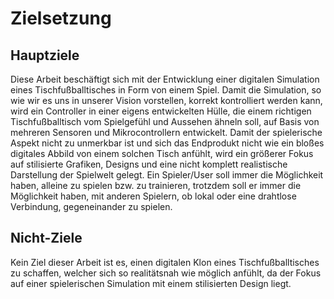 # Zielsetzung

## Hauptziele

Diese Arbeit beschäftigt sich mit der Entwicklung einer digitalen Simulation eines Tischfußballtisches in Form von einem Spiel. Damit die Simulation, so wie wir es uns in unserer Vision vorstellen, korrekt kontrolliert werden kann, wird ein Controller in einer eigens entwickelten Hülle, die einem richtigen Tischfußballtisch vom Spielgefühl und Aussehen ähneln soll, auf Basis von mehreren Sensoren und Mikrocontrollern entwickelt. Damit der spielerische Aspekt nicht zu unmerkbar ist und sich das Endprodukt nicht wie ein bloßes digitales Abbild von einem solchen Tisch anfühlt, wird ein größerer Fokus auf stilisierte Grafiken, Designs und eine nicht komplett realistische Darstellung der Spielwelt gelegt. Ein Spieler/User soll immer die Möglichkeit haben, alleine zu spielen bzw. zu trainieren, trotzdem soll er immer die Möglichkeit haben, mit anderen Spielern, ob lokal oder eine drahtlose Verbindung, gegeneinander zu spielen.

## Nicht-Ziele

Kein Ziel dieser Arbeit ist es, einen digitalen Klon eines Tischfußballtisches zu schaffen, welcher sich so realitätsnah wie möglich anfühlt, da der Fokus auf einer spielerischen Simulation mit einem stilisierten Design liegt.